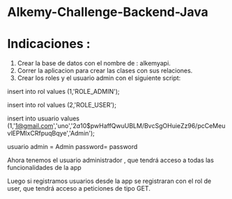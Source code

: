 # Alkemy-Challenge-Backend-Java

# Indicaciones :
1. Crear la base de datos con el nombre de : alkemyapi.
2. Correr la aplicacion para crear las clases con sus relaciones.
3. Crear los roles y el usuario admin con el siguiente script:


insert into rol values (1,'ROLE_ADMIN');

insert into rol values (2,'ROLE_USER');

insert into usuario values (1,'1@gmail.com','uno','$2a$10$pwHaffQwuUBLM/BvcSgOHuieZz96/pcCeMeuvlEPMIxCRfpuqBqye','Admin');


usuario admin = Admin
password= password

Ahora tenemos el usuario administrador , que tendrá acceso a todas las funcionalidades de la app

Luego si registramos usuarios desde la app se registraran con el rol de user, que tendrá acceso a peticiones de tipo GET.
